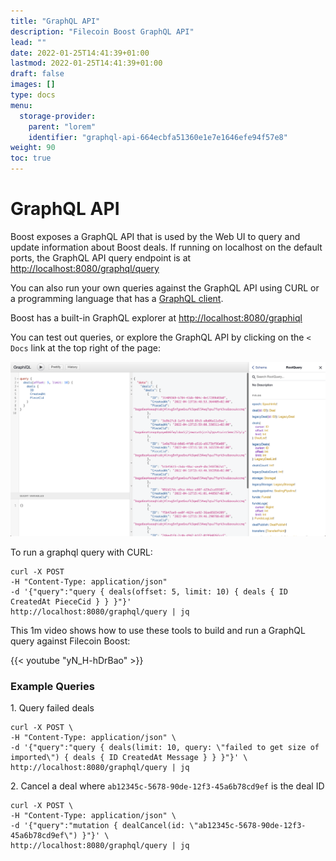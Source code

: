 ```yaml
---
title: "GraphQL API"
description: "Filecoin Boost GraphQL API"
lead: ""
date: 2022-01-25T14:41:39+01:00
lastmod: 2022-01-25T14:41:39+01:00
draft: false
images: []
type: docs
menu:
  storage-provider:
    parent: "lorem"
    identifier: "graphql-api-664ecbfa51360e1e7e1646efe94f57e8"
weight: 90
toc: true
---
```

# GraphQL API

Boost exposes a GraphQL API that is used by the Web UI to query and update information about Boost deals. If running on localhost on the default ports, the GraphQL API query endpoint is at [http://localhost:8080/graphql/query](http://localhost:8080/graphql/query)

You can also run your own queries against the GraphQL API using CURL or a programming language that has a [GraphQL client](https://graphql.org/code/).

Boost has a built-in GraphQL explorer at [http://localhost:8080/graphiql](http://localhost:8080/graphiql) <!--STEF 'graphiql' is this correct?-->

You can test out queries, or explore the GraphQL API by clicking on the `< Docs` link at the top right of the page:

![GraphQL API Explorer screenshot](<Filecoin-boost-GraphQL-API-screenshot.png>)

To run a graphql query with CURL:

```
curl -X POST
-H "Content-Type: application/json"
-d '{"query":"query { deals(offset: 5, limit: 10) { deals { ID CreatedAt PieceCid } } }"}'
http://localhost:8080/graphql/query | jq
```

This 1m video shows how to use these tools to build and run a GraphQL query against Filecoin Boost:

{{< youtube "yN_H-hDrBao" >}}

### Example Queries

1\. Query failed deals

```
curl -X POST \
-H "Content-Type: application/json" \
-d '{"query":"query { deals(limit: 10, query: \"failed to get size of imported\") { deals { ID CreatedAt Message } } }"}' \
http://localhost:8080/graphql/query | jq
```

2\. Cancel a deal where `ab12345c-5678-90de-12f3-45a6b78cd9ef` is the deal ID

```
curl -X POST \
-H "Content-Type: application/json" \
-d '{"query":"mutation { dealCancel(id: \"ab12345c-5678-90de-12f3-45a6b78cd9ef\") }"}' \
http://localhost:8080/graphql/query | jq
```
